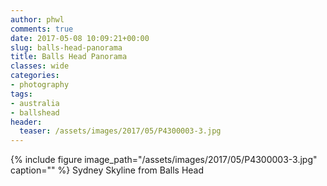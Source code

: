 ```yaml
---
author: phwl
comments: true
date: 2017-05-08 10:09:21+00:00
slug: balls-head-panorama
title: Balls Head Panorama
classes: wide
categories:
- photography
tags:
- australia
- ballshead
header:
  teaser: /assets/images/2017/05/P4300003-3.jpg
---
```


{% include figure image_path="/assets/images/2017/05/P4300003-3.jpg" caption="" %}
Sydney Skyline from Balls Head
